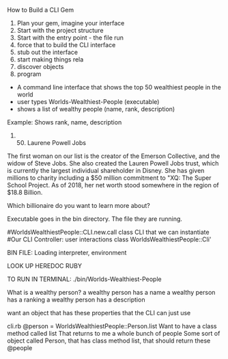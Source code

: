 How to Build a CLI Gem

1. Plan your gem, imagine your interface
2. Start with the project structure 
3. Start with the entry point - the file run
4. force that to build the CLI interface
5. stub out the interface 
6. start making things rela
7. discover objects
8. program 

- A command line interface that shows the top 50 wealthiest people in the world
- user types Worlds-Wealthiest-People  (executable)
- shows a list of wealthy people (name, rank, description)

Example: Shows rank, name, description
1. 50. Laurene Powell Jobs

The first woman on our list is the creator of the Emerson Collective, and the widow of Steve Jobs.
She also created the Lauren Powell Jobs trust, which is currently the largest individual shareholder in Disney.
She has given millions to charity including a $50 million commitment to "XQ: The Super School Project.
As of 2018, her net worth stood somewhere in the region of $18.8 Billion.

Which billionaire do you want to learn more about? 


Executable goes in the bin directory. The file they are running. 


#WorldsWealthiestPeople::CLI.new.call 
class CLI that we can instantiate 
#Our CLI Controller: user interactions 
class WorldsWealthiestPeople::Cli'


BIN FILE: Loading interpreter, environment 

LOOK UP HEREDOC RUBY


TO RUN IN TERMINAL:
./bin/Worlds-Wealthiest-People



What is a wealthy person?
a wealthy person has a name
a wealthy person has a ranking
a wealthy person has a description 

want an object that has these properties that the CLI can just use

cli.rb 
@person = WorldsWealthiestPeople::Person.list 
Want to have a class method called list 
That returns to me a whole bunch of people 
Some sort of object called Person, that has class method list, that
should return these @people 
